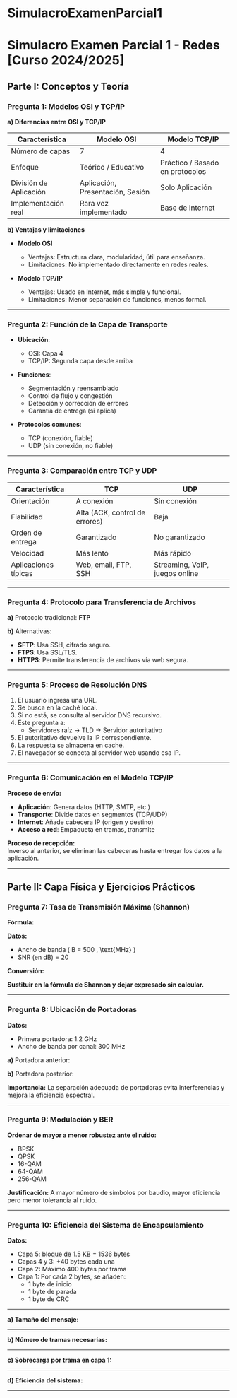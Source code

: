 # SimulacroExamenParcial1
# Simulacro Examen Parcial 1 - Redes [Curso 2024/2025]

## Parte I: Conceptos y Teoría

### Pregunta 1: Modelos OSI y TCP/IP

**a) Diferencias entre OSI y TCP/IP**

| Característica          | Modelo OSI                              | Modelo TCP/IP                      |
|------------------------|------------------------------------------|------------------------------------|
| Número de capas        | 7                                        | 4                                  |
| Enfoque                | Teórico / Educativo                      | Práctico / Basado en protocolos    |
| División de Aplicación | Aplicación, Presentación, Sesión         | Solo Aplicación                    |
| Implementación real    | Rara vez implementado                    | Base de Internet                   |

**b) Ventajas y limitaciones**

- **Modelo OSI**
  - Ventajas: Estructura clara, modularidad, útil para enseñanza.
  - Limitaciones: No implementado directamente en redes reales.

- **Modelo TCP/IP**
  - Ventajas: Usado en Internet, más simple y funcional.
  - Limitaciones: Menor separación de funciones, menos formal.

---

### Pregunta 2: Función de la Capa de Transporte

- **Ubicación**:
  - OSI: Capa 4
  - TCP/IP: Segunda capa desde arriba

- **Funciones**:
  - Segmentación y reensamblado
  - Control de flujo y congestión
  - Detección y corrección de errores
  - Garantía de entrega (si aplica)

- **Protocolos comunes**:
  - TCP (conexión, fiable)
  - UDP (sin conexión, no fiable)

---

### Pregunta 3: Comparación entre TCP y UDP

| Característica            | TCP                                | UDP                             |
|---------------------------|-------------------------------------|----------------------------------|
| Orientación               | A conexión                          | Sin conexión                     |
| Fiabilidad                | Alta (ACK, control de errores)      | Baja                             |
| Orden de entrega          | Garantizado                         | No garantizado                   |
| Velocidad                 | Más lento                           | Más rápido                       |
| Aplicaciones típicas      | Web, email, FTP, SSH                | Streaming, VoIP, juegos online   |

---

### Pregunta 4: Protocolo para Transferencia de Archivos

**a)** Protocolo tradicional: **FTP**

**b)** Alternativas:
- **SFTP**: Usa SSH, cifrado seguro.
- **FTPS**: Usa SSL/TLS.
- **HTTPS**: Permite transferencia de archivos vía web segura.

---

### Pregunta 5: Proceso de Resolución DNS

1. El usuario ingresa una URL.
2. Se busca en la caché local.
3. Si no está, se consulta al servidor DNS recursivo.
4. Este pregunta a:
   - Servidores raíz → TLD → Servidor autoritativo
5. El autoritativo devuelve la IP correspondiente.
6. La respuesta se almacena en caché.
7. El navegador se conecta al servidor web usando esa IP.

---

### Pregunta 6: Comunicación en el Modelo TCP/IP

**Proceso de envío:**
- **Aplicación**: Genera datos (HTTP, SMTP, etc.)
- **Transporte**: Divide datos en segmentos (TCP/UDP)
- **Internet**: Añade cabecera IP (origen y destino)
- **Acceso a red**: Empaqueta en tramas, transmite

**Proceso de recepción:**  
Inverso al anterior, se eliminan las cabeceras hasta entregar los datos a la aplicación.

---

## Parte II: Capa Física y Ejercicios Prácticos

### Pregunta 7: Tasa de Transmisión Máxima (Shannon)

**Fórmula:**

**Datos:**
- Ancho de banda \( B = 500 \, \text{MHz} \)
- SNR (en dB) = 20

**Conversión:**

**Sustituir en la fórmula de Shannon y dejar expresado sin calcular.**

---

### Pregunta 8: Ubicación de Portadoras

**Datos:**
- Primera portadora: 1.2 GHz
- Ancho de banda por canal: 300 MHz

**a)** Portadora anterior:

**b)** Portadora posterior:

**Importancia:** La separación adecuada de portadoras evita interferencias y mejora la eficiencia espectral.

---

### Pregunta 9: Modulación y BER

**Ordenar de mayor a menor robustez ante el ruido:**
- BPSK
- QPSK
- 16-QAM
- 64-QAM
- 256-QAM

**Justificación:** A mayor número de símbolos por baudio, mayor eficiencia pero menor tolerancia al ruido.

---

### Pregunta 10: Eficiencia del Sistema de Encapsulamiento

**Datos:**
- Capa 5: bloque de 1.5 KB = 1536 bytes
- Capas 4 y 3: +40 bytes cada una
- Capa 2: Máximo 400 bytes por trama
- Capa 1: Por cada 2 bytes, se añaden:
  - 1 byte de inicio
  - 1 byte de parada
  - 1 byte de CRC

---

**a) Tamaño del mensaje:**

---

**b) Número de tramas necesarias:**

---

**c) Sobrecarga por trama en capa 1:**

---

**d) Eficiencia del sistema:**

---
